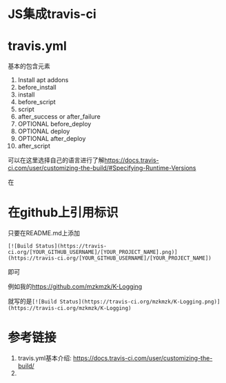 # JS集成travis-ci

# travis.yml

基本的包含元素

1. Install apt addons
2. before_install
3. install
4. before_script
5. script
6. after_success or after_failure
7. OPTIONAL before_deploy
8. OPTIONAL deploy
9. OPTIONAL after_deploy
10. after_script

可以在这里选择自己的语言进行了解<https://docs.travis-ci.com/user/customizing-the-build/#Specifying-Runtime-Versions>

在

# 在github上引用标识

只要在README.md上添加

```shell
[![Build Status](https://travis-ci.org/[YOUR_GITHUB_USERNAME]/[YOUR_PROJECT_NAME].png)](https://travis-ci.org/[YOUR_GITHUB_USERNAME]/[YOUR_PROJECT_NAME])
```
即可

例如我的<https://github.com/mzkmzk/K-Logging>

就写的是`[![Build Status](https://travis-ci.org/mzkmzk/K-Logging.png)](https://travis-ci.org/mzkmzk/K-Logging)
`





# 参考链接

1. travis.yml基本介绍: https://docs.travis-ci.com/user/customizing-the-build/
2. 
